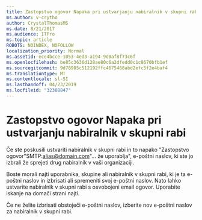 ```yaml
---
title: Zastopstvo ogovor Napaka pri ustvarjanju nabiralnik v skupni rabi
ms.author: v-crytho
author: CrystalThomasMS
ms.date: 8/21/2017
ms.audience: ITPro
ms.topic: article
ROBOTS: NOINDEX, NOFOLLOW
localization_priority: Normal
ms.assetid: ece4bcce-1053-4ed3-a194-9d0af8f73c6f
ms.openlocfilehash: be85c3636d128ae80c6a2dfedd0c1c8670bfb1ef
ms.sourcegitcommit: 9d78905c512192ffc4675468abd2efc5f2e4baf4
ms.translationtype: MT
ms.contentlocale: sl-SI
ms.lasthandoff: 04/23/2019
ms.locfileid: "32388847"
---
```

# <a name="proxy-address-error-while-creating-a-shared-mailbox"></a>Zastopstvo ogovor Napaka pri ustvarjanju nabiralnik v skupni rabi

Če ste poskusili ustvariti nabiralnik v skupni rabi in to napako "Zastopstvo ogovor"SMTP:alias@domain.com"... že uporablja", e-poštni naslov, ki ste jo izbrali že sprejeti drug nabiralnik v vaši organizaciji.
  
Boste morali najti uporabnika, skupine ali nabiralnik v skupni rabi, ki je ta e-poštni naslov in izbrisati ali spremeniti svoj e-poštni naslov. Nato lahko ustvarite nabiralnik v skupni rabi s osvobojeni email ogovor. Uporabite iskanje na domači strani najti.
  
Če ne želite izbrisati obstoječi e-poštni naslov, izberite nov e-poštni naslov za nabiralnik v skupni rabi.
  

